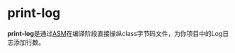 # print-log

**print-log**是通过[ASM](https://asm.ow2.io/index.html)在编译阶段直接操纵class字节码文件，为你项目中的Log日志添加行数。